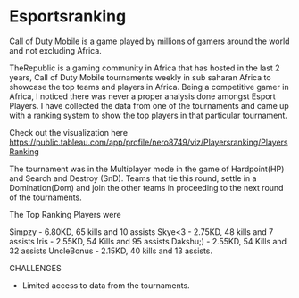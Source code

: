 # Esportsranking
Call of Duty Mobile is a game played by millions of gamers around the world and not excluding Africa. 

TheRepublic is a gaming community in Africa that has hosted in the last 2 years, Call of Duty Mobile tournaments weekly in sub saharan Africa to showcase the top teams and players in Africa.
Being a competitive gamer in Africa, I noticed there was never a proper analysis done amongst Esport Players.
I have collected the data from one of the tournaments and came up with a ranking system to show the top players in that particular tournament.

Check out the visualization here https://public.tableau.com/app/profile/nero8749/viz/Playersranking/PlayersRanking

The tournament was in the Multiplayer mode in the game of Hardpoint(HP) and Search and Destroy (SnD). Teams that tie this round, settle in a Domination(Dom) and join the other teams in proceeding to the next round of the tournaments.

The Top Ranking Players were

Simpzy - 6.80KD,  65 kills and 10 assists
Skye<3 - 2.75KD, 48 kills and 7 assists
Iris - 2.55KD, 54 Kills and 95 assists
Dakshu;) - 2.55KD, 54 Kills and 32 assists
UncleBonus - 2.15KD, 40 kills and 13 assists.

CHALLENGES
- Limited access to data from the tournaments.

